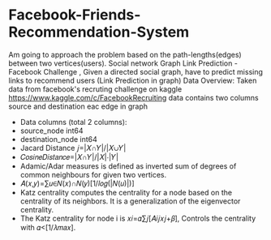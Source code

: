 # Facebook-Friends-Recommendation-System
Am going to approach the problem based on the path-lengths(edges) between two vertices(users).
Social network Graph Link Prediction - Facebook Challenge , Given a directed social graph, have to predict missing links to recommend users (Link Prediction in graph)
Data Overview: 
Taken data from facebook's recruting challenge on kaggle https://www.kaggle.com/c/FacebookRecruiting
data contains two columns source and destination eac edge in graph

- Data columns (total 2 columns):  
- source_node         int64  
- destination_node    int64
- Jacard Distance 𝑗=|𝑋∩𝑌|/|𝑋∪𝑌|
- 𝐶𝑜𝑠𝑖𝑛𝑒𝐷𝑖𝑠𝑡𝑎𝑛𝑐𝑒=|𝑋∩𝑌|/|𝑋|⋅|𝑌|
- Adamic/Adar measures is defined as inverted sum of degrees of common neighbours for given two vertices.
- 𝐴(𝑥,𝑦)=∑𝑢∈𝑁(𝑥)∩𝑁(𝑦)[1/𝑙𝑜𝑔(|𝑁(𝑢)|)]
- Katz centrality computes the centrality for a node based on the centrality of its neighbors. It is a generalization of the eigenvector centrality. 
- The Katz centrality for node i is 𝑥𝑖=𝛼∑𝑗[𝐴𝑖𝑗𝑥𝑗+𝛽], Controls the centrality with 𝛼<[1/𝜆𝑚𝑎𝑥].

